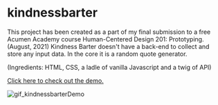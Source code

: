



# kindnessbarter
This project has been created as a part of my final submission to a free Acumen Academy course Human-Centered Design 201: Prototyping.(August, 2021)
Kindness Barter doesn't have a back-end to collect and store any input data. In the core it is a random quote generator. 

(Ingredients: HTML, CSS, a ladle of vanilla Javascript and a twig of API)


<a href="[https://codepen.io/WinnieWendinH/project/full/ZrJaEY]" target="_blank">Click here to check out the demo.</a>


![gif_kindnessbarterDemo](https://user-images.githubusercontent.com/69643040/131197611-e360e7f7-221b-4d18-acdb-ef8817bbfad6.gif)


